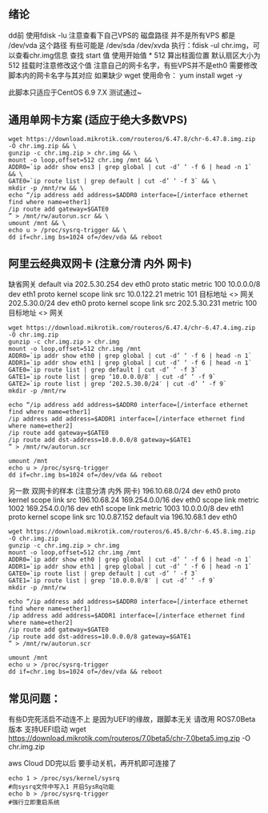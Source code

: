 
## 绪论
dd前 使用fdisk -lu 注意查看下自己VPS的 磁盘路径 并不是所有VPS 都是 /dev/vda 这个路径 有些可能是 /dev/sda /dev/xvda
执行：fdisk -ul chr.img，可以查看chr.img信息 查找 start 值 使用开始值 * 512 算出柱面位置 默认扇区大小为512 挂载时注意修改这个值
注意自己的网卡名字，有些VPS并不是eth0 需要修改脚本内的网卡名字与其对应
如果缺少 wget 使用命令： yum install wget -y

此脚本只适应于CentOS 6.9 7.X 测试通过~

## 通用单网卡方案 (适应于绝大多数VPS)
```
wget https://download.mikrotik.com/routeros/6.47.8/chr-6.47.8.img.zip -O chr.img.zip && \
gunzip -c chr.img.zip > chr.img && \
mount -o loop,offset=512 chr.img /mnt && \
ADDR0=`ip addr show ens3 | grep global | cut -d’ ‘ -f 6 | head -n 1` && \
GATE0=`ip route list | grep default | cut -d’ ‘ -f 3` && \
mkdir -p /mnt/rw && \
echo “/ip address add address=$ADDR0 interface=[/interface ethernet find where name=ether1]
/ip route add gateway=$GATE0
” > /mnt/rw/autorun.scr && \
umount /mnt && \
echo u > /proc/sysrq-trigger && \
dd if=chr.img bs=1024 of=/dev/vda && reboot
```

 

## 阿里云经典双网卡 (注意分清 内外 网卡)

缺省网关
default via 202.5.30.254 dev eth0 proto static metric 100
10.0.0.0/8 dev eth1 proto kernel scope link src 10.0.122.21 metric 101 目标地址 <> 网关
202.5.30.0/24 dev eth0 proto kernel scope link src 202.5.30.231 metric 100 目标地址 <> 网关
```
wget https://download.mikrotik.com/routeros/6.47.4/chr-6.47.4.img.zip -O chr.img.zip
gunzip -c chr.img.zip > chr.img
mount -o loop,offset=512 chr.img /mnt
ADDR0=`ip addr show eth0 | grep global | cut -d’ ‘ -f 6 | head -n 1`
ADDR1=`ip addr show eth1 | grep global | cut -d’ ‘ -f 6 | head -n 1`
GATE0=`ip route list | grep default | cut -d’ ‘ -f 3`
GATE1=`ip route list | grep ‘10.0.0.0/8′ | cut -d’ ‘ -f 9`
GATE2=`ip route list | grep ‘202.5.30.0/24′ | cut -d’ ‘ -f 9`
mkdir -p /mnt/rw

echo “/ip address add address=$ADDR0 interface=[/interface ethernet find where name=ether1]
/ip address add address=$ADDR1 interface=[/interface ethernet find where name=ether2]
/ip route add gateway=$GATE0
/ip route add dst-address=10.0.0.0/8 gateway=$GATE1
” > /mnt/rw/autorun.scr

umount /mnt
echo u > /proc/sysrq-trigger
dd if=chr.img bs=1024 of=/dev/vda && reboot
```
 

另一款 双网卡的样本 (注意分清 内外 网卡)
196.10.68.0/24 dev eth0 proto kernel scope link src 196.10.68.24
169.254.0.0/16 dev eth0 scope link metric 1002
169.254.0.0/16 dev eth1 scope link metric 1003
10.0.0.0/8 dev eth1 proto kernel scope link src 10.0.87.152
default via 196.10.68.1 dev eth0
```
wget https://download.mikrotik.com/routeros/6.45.8/chr-6.45.8.img.zip -O chr.img.zip
gunzip -c chr.img.zip > chr.img
mount -o loop,offset=512 chr.img /mnt
ADDR0=`ip addr show eth0 | grep global | cut -d’ ‘ -f 6 | head -n 1`
ADDR1=`ip addr show eth1 | grep global | cut -d’ ‘ -f 6 | head -n 1`
GATE0=`ip route list | grep default | cut -d’ ‘ -f 3`
GATE1=`ip route list | grep ‘10.0.0.0/8′ | cut -d’ ‘ -f 9`
mkdir -p /mnt/rw

echo “/ip address add address=$ADDR0 interface=[/interface ethernet find where name=ether1]
/ip address add address=$ADDR1 interface=[/interface ethernet find where name=ether2]
/ip route add gateway=$GATE0
/ip route add dst-address=10.0.0.0/8 gateway=$GATE1
” > /mnt/rw/autorun.scr

umount /mnt
echo u > /proc/sysrq-trigger
dd if=chr.img bs=1024 of=/dev/vda && reboot
```
 

 

## 常见问题：
有些D完死活启不动连不上 是因为UEFI的缘故，跟脚本无关 请改用 ROS7.0Beta 版本 支持UEFI启动
wget https://download.mikrotik.com/routeros/7.0beta5/chr-7.0beta5.img.zip -O chr.img.zip

aws Cloud DD完以后 要手动关机，再开机即可连接了
```
echo 1 > /proc/sys/kernel/sysrq  
#向sysrq文件中写入1 开启SysRq功能
echo b > /proc/sysrq-trigger 
#强行立即重启系统
```
